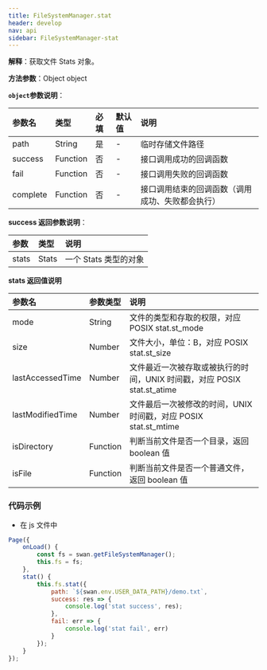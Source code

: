 ```yaml
---
title: FileSystemManager.stat
header: develop
nav: api
sidebar: FileSystemManager-stat
---
```


 

**解释**：获取文件 Stats 对象。

**方法参数**：Object object

**`object`参数说明**：

|参数名 |类型|必填|默认值|说明|
|:----|:----|:----|:----|:----|
|path|String|是|-|临时存储文件路径|
|success|Function|否|-|接口调用成功的回调函数|
|fail|Function|否|-|接口调用失败的回调函数|
|complete|Function|否|-|接口调用结束的回调函数（调用成功、失败都会执行）|

**success 返回参数说明**：

|参数|类型|说明|
|:----|:----|:----|
|stats|Stats|一个 Stats 类型的对象|

**stats 返回值说明**

|参数名|参数类型 |说明|
|:----|:----|:----|
|mode|String|文件的类型和存取的权限，对应 POSIX stat.st_mode|
|size|Number|文件大小，单位：B，对应 POSIX stat.st_size|
|lastAccessedTime|Number|文件最近一次被存取或被执行的时间，UNIX 时间戳，对应 POSIX stat.st_atime|
|lastModifiedTime|Number|文件最后一次被修改的时间，UNIX 时间戳，对应 POSIX stat.st_mtime|
|isDirectory|Function|判断当前文件是否一个目录，返回 boolean 值|
|isFile|Function|判断当前文件是否一个普通文件，返回 boolean 值|

###  代码示例 

* 在 js 文件中

```js
Page({
    onLoad() {
        const fs = swan.getFileSystemManager();
        this.fs = fs;
    },
    stat() {
        this.fs.stat({
            path: `${swan.env.USER_DATA_PATH}/demo.txt`,
            success: res => {
                console.log('stat success', res);
            },
            fail: err => {
                console.log('stat fail', err)
            }
        });
    }
});
```